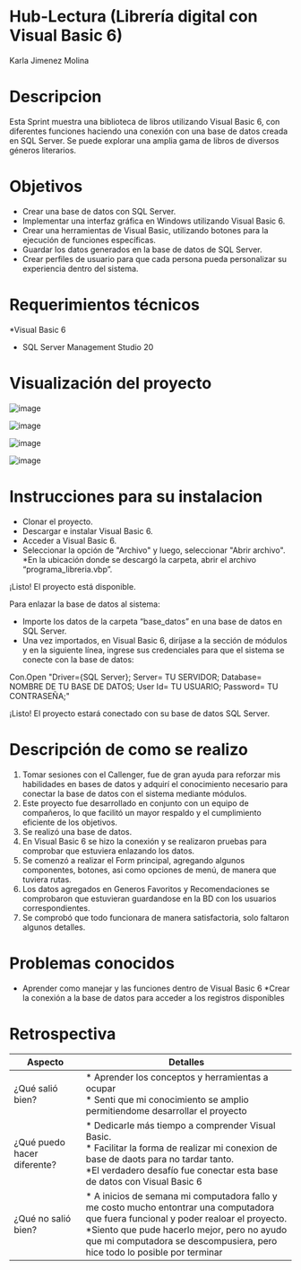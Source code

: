 # Hub-Lectura (Librería digital con Visual Basic 6)

 Karla Jimenez Molina 

# Descripcion

Esta Sprint muestra una  biblioteca de libros utilizando Visual Basic 6, con diferentes funciones haciendo una conexión con una base de datos creada en SQL Server. Se puede explorar una amplia gama de libros de diversos géneros literarios. 

# Objetivos

* Crear una base de datos con SQL Server.
* Implementar una interfaz gráfica en Windows utilizando Visual Basic 6.
* Crear una herramientas de Visual Basic, utilizando botones para la ejecución de funciones específicas.
* Guardar los datos generados en la base de datos de SQL Server.
* Crear perfiles de usuario para que cada persona pueda personalizar su experiencia dentro del sistema.


# Requerimientos técnicos

*Visual Basic 6
* SQL Server Management Studio 20

# Visualización del proyecto

![image](./assets/Diagrama_Hub_Kar.png)

![image](./assets/Add-libro.png)

![image](./assets/bdllena.png)

![image](./assets/imagen1.jpg)

# Instrucciones para su instalacion

* Clonar el proyecto.
* Descargar e instalar Visual Basic 6.
* Acceder a Visual Basic 6.
* Seleccionar la opción de "Archivo" y luego, seleccionar "Abrir archivo".
*En la ubicación donde se descargó la carpeta, abrir el archivo “programa_libreria.vbp”.

¡Listo! El proyecto está disponible.

Para enlazar la base de datos al sistema:
* Importe los datos de la carpeta “base_datos” en una base de datos en SQL Server.
* Una vez importados, en Visual Basic 6, diríjase a la sección de módulos y en la siguiente línea, ingrese sus credenciales para que el sistema se conecte con la base de datos:

Con.Open "Driver={SQL Server}; 
    Server= TU SERVIDOR; 
    Database= NOMBRE DE TU BASE DE DATOS; 
    User Id= TU USUARIO; 
    Password= TU CONTRASEÑA;"
    
¡Listo! El proyecto estará conectado con su base de datos SQL Server.

# Descripción de como se realizo

1. Tomar sesiones con el Callenger, fue de gran ayuda para reforzar mis habilidades en bases de datos y adquirí el conocimiento necesario para conectar la base de datos con el sistema mediante módulos.
2. Este proyecto fue desarrollado en conjunto con un equipo de compañeros, lo que facilitó un mayor respaldo y el cumplimiento eficiente de los objetivos.
3. Se realizó una base de datos.
4. En Visual Basic 6 se hizo la conexión y se realizaron pruebas para comprobar que estuviera enlazando los datos.
5. Se comenzó a realizar el Form principal, agregando algunos componentes, botones, asi como opciones de menú, de manera que tuviera rutas.
6. Los datos agregados en Generos Favoritos y Recomendaciones se comprobaron que estuvieran guardandose en la BD con los usuarios correspondientes.
7. Se comprobó que todo funcionara de manera satisfactoria, solo faltaron algunos detalles.

# Problemas conocidos

* Aprender como manejar y las funciones dentro de Visual Basic 6
*Crear la conexión a la base de datos para acceder a los registros disponibles

# Retrospectiva

| Aspecto                    | Detalles                                                                                                                                                                                                                                                                                                               |
|--------------------------------|-----------------------------------------------------------------------------------------------------------------------------------------------------------------------------------------------------------------------------------------------------------------------------------------------------------------------------|
| ¿Qué salió bien?           | * Aprender los conceptos y herramientas a ocupar <br> * Senti que mi conocimiento se amplio permitiendome desarrollar el proyecto <br> |
| ¿Qué puedo hacer diferente? | * Dedicarle más tiempo a comprender Visual Basic. <br> * Facilitar la forma de realizar mi conexion de base de daots para no tardar tanto. <br> *El verdadero desafío fue conectar esta base de datos con Visual Basic 6|
| ¿Qué no salió bien?        | * A inicios de semana mi computadora fallo y me costo mucho entontrar una computadora que fuera funcional y poder realoar el proyecto. <br> *Siento que pude hacerlo mejor, pero no ayudo que mi computadora se descompusiera, pero hice todo lo posible por terminar| 

